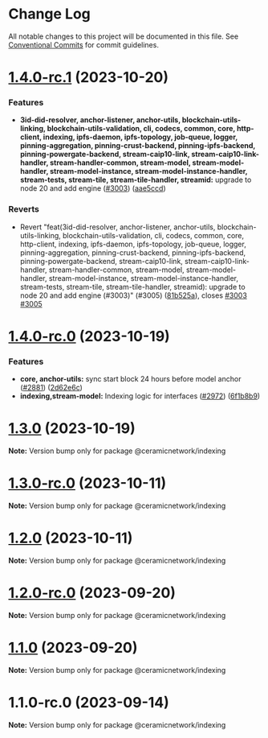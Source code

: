 # Change Log

All notable changes to this project will be documented in this file.
See [Conventional Commits](https://conventionalcommits.org) for commit guidelines.

# [1.4.0-rc.1](https://github.com/ceramicnetwork/js-ceramic/compare/@ceramicnetwork/indexing@1.4.0-rc.0...@ceramicnetwork/indexing@1.4.0-rc.1) (2023-10-20)


### Features

* **3id-did-resolver, anchor-listener, anchor-utils, blockchain-utils-linking, blockchain-utils-validation, cli, codecs, common, core, http-client, indexing, ipfs-daemon, ipfs-topology, job-queue, logger, pinning-aggregation, pinning-crust-backend, pinning-ipfs-backend, pinning-powergate-backend, stream-caip10-link, stream-caip10-link-handler, stream-handler-common, stream-model, stream-model-handler, stream-model-instance, stream-model-instance-handler, stream-tests, stream-tile, stream-tile-handler, streamid:** upgrade to node 20 and add engine ([#3003](https://github.com/ceramicnetwork/js-ceramic/issues/3003)) ([aae5ccd](https://github.com/ceramicnetwork/js-ceramic/commit/aae5ccdcec3009e411098df434a6e29b935b74fd))


### Reverts

* Revert "feat(3id-did-resolver, anchor-listener, anchor-utils, blockchain-utils-linking, blockchain-utils-validation, cli, codecs, common, core, http-client, indexing, ipfs-daemon, ipfs-topology, job-queue, logger, pinning-aggregation, pinning-crust-backend, pinning-ipfs-backend, pinning-powergate-backend, stream-caip10-link, stream-caip10-link-handler, stream-handler-common, stream-model, stream-model-handler, stream-model-instance, stream-model-instance-handler, stream-tests, stream-tile, stream-tile-handler, streamid): upgrade to node 20 and add engine (#3003)" (#3005) ([81b525a](https://github.com/ceramicnetwork/js-ceramic/commit/81b525afbaff04060aa1b6aaed1faf3c5bb8fa81)), closes [#3003](https://github.com/ceramicnetwork/js-ceramic/issues/3003) [#3005](https://github.com/ceramicnetwork/js-ceramic/issues/3005)





# [1.4.0-rc.0](https://github.com/ceramicnetwork/js-ceramic/compare/@ceramicnetwork/indexing@1.3.0...@ceramicnetwork/indexing@1.4.0-rc.0) (2023-10-19)


### Features

* **core, anchor-utils:** sync start block 24 hours before model anchor ([#2881](https://github.com/ceramicnetwork/js-ceramic/issues/2881)) ([2d62e6c](https://github.com/ceramicnetwork/js-ceramic/commit/2d62e6c5bfb95fe44b28af6b76f854c4925a3b73))
* **indexing,stream-model:** Indexing logic for interfaces ([#2972](https://github.com/ceramicnetwork/js-ceramic/issues/2972)) ([6f1b8b9](https://github.com/ceramicnetwork/js-ceramic/commit/6f1b8b9bb03428766b0da2851d2f37e9bc45e5c4))





# [1.3.0](https://github.com/ceramicnetwork/js-ceramic/compare/@ceramicnetwork/indexing@1.3.0-rc.0...@ceramicnetwork/indexing@1.3.0) (2023-10-19)

**Note:** Version bump only for package @ceramicnetwork/indexing





# [1.3.0-rc.0](https://github.com/ceramicnetwork/js-ceramic/compare/@ceramicnetwork/indexing@1.2.0...@ceramicnetwork/indexing@1.3.0-rc.0) (2023-10-11)

**Note:** Version bump only for package @ceramicnetwork/indexing





# [1.2.0](https://github.com/ceramicnetwork/js-ceramic/compare/@ceramicnetwork/indexing@1.2.0-rc.0...@ceramicnetwork/indexing@1.2.0) (2023-10-11)

**Note:** Version bump only for package @ceramicnetwork/indexing





# [1.2.0-rc.0](https://github.com/ceramicnetwork/js-ceramic/compare/@ceramicnetwork/indexing@1.1.0...@ceramicnetwork/indexing@1.2.0-rc.0) (2023-09-20)

**Note:** Version bump only for package @ceramicnetwork/indexing





# [1.1.0](https://github.com/ceramicnetwork/js-ceramic/compare/@ceramicnetwork/indexing@1.1.0-rc.0...@ceramicnetwork/indexing@1.1.0) (2023-09-20)

**Note:** Version bump only for package @ceramicnetwork/indexing





# 1.1.0-rc.0 (2023-09-14)

**Note:** Version bump only for package @ceramicnetwork/indexing
